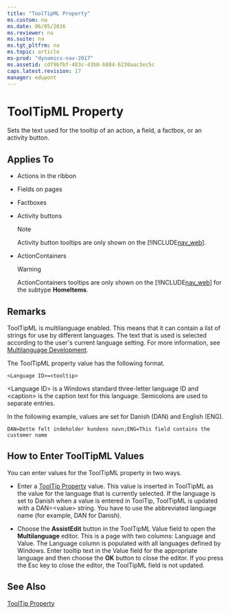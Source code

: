 ```yaml
---
title: "ToolTipML Property"
ms.custom: na
ms.date: 06/05/2016
ms.reviewer: na
ms.suite: na
ms.tgt_pltfrm: na
ms.topic: article
ms-prod: "dynamics-nav-2017"
ms.assetid: cd79bfbf-483c-43b0-b884-6230aac3ec5c
caps.latest.revision: 17
manager: edupont
---
```

# ToolTipML Property
Sets the text used for the tooltip of an action, a field, a factbox, or an activity button.  
  
## Applies To  
  
-   Actions in the ribbon  
  
-   Fields on pages  
  
-   Factboxes  
  
-   Activity buttons  
  
    > [!NOTE]  
    >  Activity button tooltips are only shown on the [!INCLUDE[nav_web](includes/nav_web_md.md)].  
  
-   ActionContainers  
  
    > [!WARNING]  
    >  ActionContainers tooltips are only shown on the [!INCLUDE[nav_web](includes/nav_web_md.md)] for the subtype **HomeItems**.  
  
## Remarks  
 ToolTipML is multilanguage enabled. This means that it can contain a list of strings for use by different languages. The text that is used is selected according to the user's current language setting. For more information, see [Multilanguage Development](Multilanguage-Development.md).  
  
 The ToolTipML property value has the following format.  
  
```  
<Language ID>=<tooltip>  
```  
  
 \<Language ID\> is a Windows standard three\-letter language ID and \<caption\> is the caption text for this language. Semicolons are used to separate entries.  
  
 In the following example, values are set for Danish \(DAN\) and English \(ENG\).  
  
```  
DAN=Dette felt indeholder kundens navn;ENG=This field contains the customer name  
```  
  
## How to Enter ToolTipML Values  
 You can enter values for the ToolTipML property in two ways.  
  
-   Enter a [ToolTip Property](ToolTip-Property.md) value. This value is inserted in ToolTipML as the value for the language that is currently selected. If the language is set to Danish when a value is entered in ToolTip, ToolTipML is updated with a DAN\=\<value\> string. You have to use the abbreviated language name \(for example, DAN for Danish\).  
  
-   Choose the **AssistEdit** button in the ToolTipML Value field to open the **Multilanguage** editor. This is a page with two columns: Language and Value. The Language column is populated with all languages defined by Windows. Enter tooltip text in the Value field for the appropriate language and then choose the **OK** button to close the editor. If you press the Esc key to close the editor, the ToolTipML field is not updated.  
  
## See Also  
 [ToolTip Property](ToolTip-Property.md)